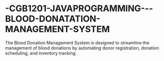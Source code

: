 # -CGB1201-JAVAPROGRAMMING---BLOOD-DONATATION-MANAGEMENT-SYSTEM
The Blood Donation Management System is designed to streamline the management of blood donations by automating donor registration, donation scheduling, and inventory tracking.
